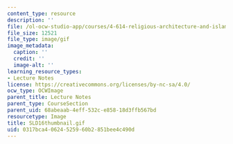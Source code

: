 ```yaml
---
content_type: resource
description: ''
file: /ol-ocw-studio-app/courses/4-614-religious-architecture-and-islamic-cultures-fall-2002/0317bca40624525960b2851bee4c490d_SLD16thumbnail.gif
file_size: 12521
file_type: image/gif
image_metadata:
  caption: ''
  credit: ''
  image-alt: ''
learning_resource_types:
- Lecture Notes
license: https://creativecommons.org/licenses/by-nc-sa/4.0/
ocw_type: OCWImage
parent_title: Lecture Notes
parent_type: CourseSection
parent_uid: 68abeaab-4eff-532c-e858-18d3ffb567bd
resourcetype: Image
title: SLD16thumbnail.gif
uid: 0317bca4-0624-5259-60b2-851bee4c490d
---
```

